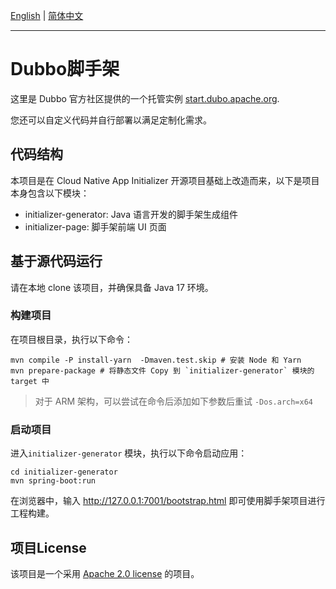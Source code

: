 [English](README.md) | [简体中文](README-zh.md)

---
# Dubbo脚手架

这里是 Dubbo 官方社区提供的一个托管实例 [start.dubo.apache.org](https://start.dubbo.apache.org/).

您还可以自定义代码并自行部署以满足定制化需求。

## 代码结构
本项目是在 Cloud Native App Initializer 开源项目基础上改造而来，以下是项目本身包含以下模块：
* initializer-generator: Java 语言开发的脚手架生成组件
* initializer-page: 脚手架前端 UI 页面

## 基于源代码运行
请在本地 clone 该项目，并确保具备 Java 17 环境。

### 构建项目
在项目根目录，执行以下命令：
```shell
mvn compile -P install-yarn  -Dmaven.test.skip # 安装 Node 和 Yarn
mvn prepare-package # 将静态文件 Copy 到 `initializer-generator` 模块的 target 中
```

> 对于 ARM 架构，可以尝试在命令后添加如下参数后重试 `-Dos.arch=x64`

### 启动项目
进入`initializer-generator` 模块，执行以下命令启动应用：


```shell
cd initializer-generator
mvn spring-boot:run
```
在浏览器中，输入 http://127.0.0.1:7001/bootstrap.html 即可使用脚手架项目进行工程构建。

## 项目License
该项目是一个采用 [Apache 2.0 license](https://www.apache.org/licenses/LICENSE-2.0.html) 的项目。